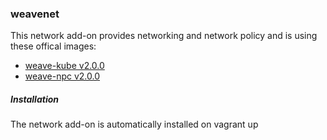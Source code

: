 ### weavenet
This network add-on provides networking and network policy and is using these offical images:
- [weave-kube v2.0.0](https://hub.docker.com/r/weaveworks/weave-kube/)
- [weave-npc v2.0.0](https://hub.docker.com/r/weaveworks/weave-npc/)
##### Installation
The network add-on is automatically installed on vagrant up